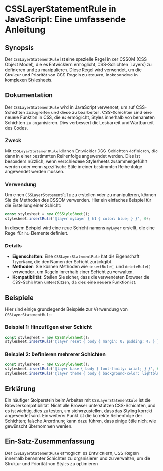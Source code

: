 <!--
Meta Description: # CSSLayerStatementRule in JavaScript: Eine umfassende Anleitung ## Synopsis Der `CSSLayerStatementRule` ist eine spezielle Regel in der CSSOM (CSS Ob...
Meta Keywords: die, css, schichten, csslayerstatementrule, und
-->

# CSSLayerStatementRule in JavaScript: Eine umfassende Anleitung

## Synopsis
Der `CSSLayerStatementRule` ist eine spezielle Regel in der CSSOM (CSS Object Model), die es Entwicklern ermöglicht, CSS-Schichten (Layers) zu definieren und zu manipulieren. Diese Regel wird verwendet, um die Struktur und Priorität von CSS-Regeln zu steuern, insbesondere in komplexen Stylesheets.

## Dokumentation
Der `CSSLayerStatementRule` wird in JavaScript verwendet, um auf CSS-Schichten zuzugreifen und diese zu bearbeiten. CSS-Schichten sind eine neuere Funktion in CSS, die es ermöglicht, Styles innerhalb von benannten Schichten zu organisieren. Dies verbessert die Lesbarkeit und Wartbarkeit des Codes.

### Zweck
Mit `CSSLayerStatementRule` können Entwickler CSS-Schichten definieren, die dann in einer bestimmten Reihenfolge angewendet werden. Dies ist besonders nützlich, wenn verschiedene Stylesheets zusammengeführt werden oder wenn spezifische Stile in einer bestimmten Reihenfolge angewendet werden müssen.

### Verwendung
Um einen `CSSLayerStatementRule` zu erstellen oder zu manipulieren, können Sie die Methoden des CSSOM verwenden. Hier ein einfaches Beispiel für die Erstellung einer Schicht:

```javascript
const stylesheet = new CSSStyleSheet();
stylesheet.insertRule('@layer myLayer { h1 { color: blue; } }', 0);
```

In diesem Beispiel wird eine neue Schicht namens `myLayer` erstellt, die eine Regel für `h1`-Elemente definiert.

### Details
- **Eigenschaften**: Eine `CSSLayerStatementRule` hat die Eigenschaft `layerName`, die den Namen der Schicht zurückgibt.
- **Methoden**: Sie können Methoden wie `insertRule()` und `deleteRule()` verwenden, um Regeln innerhalb einer Schicht zu verwalten.
- **Kompatibilität**: Stellen Sie sicher, dass die verwendeten Browser die CSS-Schichten unterstützen, da dies eine neuere Funktion ist.

## Beispiele
Hier sind einige grundlegende Beispiele zur Verwendung von `CSSLayerStatementRule`:

### Beispiel 1: Hinzufügen einer Schicht

```javascript
const stylesheet = new CSSStyleSheet();
stylesheet.insertRule('@layer reset { body { margin: 0; padding: 0; } }', 0);
```

### Beispiel 2: Definieren mehrerer Schichten

```javascript
const stylesheet = new CSSStyleSheet();
stylesheet.insertRule('@layer base { body { font-family: Arial; } }', 0);
stylesheet.insertRule('@layer theme { body { background-color: lightblue; } }', 1);
```

## Erklärung
Ein häufiger Stolperstein beim Arbeiten mit `CSSLayerStatementRule` ist die Browserkompatibilität. Nicht alle Browser unterstützen CSS-Schichten, und es ist wichtig, dies zu testen, um sicherzustellen, dass das Styling korrekt angewendet wird. Ein weiterer Punkt ist die korrekte Reihenfolge der Schichten; falsche Anordnung kann dazu führen, dass einige Stile nicht wie gewünscht übernommen werden.

## Ein-Satz-Zusammenfassung
Der `CSSLayerStatementRule` ermöglicht es Entwicklern, CSS-Regeln innerhalb benannter Schichten zu organisieren und zu verwalten, um die Struktur und Priorität von Styles zu optimieren.